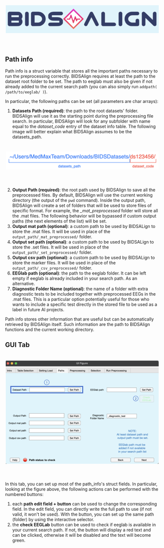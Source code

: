 <h1 align="center">
  <img src="logo4gui.png" width="500">
</h1><br>


## Path info

Path info is a struct variable that stores all the important paths necessary to run the preprocessing correctly. BIDSAlign requires at least the path to the dataset root folder to be set. The path to eeglab must also be given if not already added to the current search path (you can also simply run `addpath( /path/to/eeglab/ )`). 

In particular, the following paths can be set (all parameters are char arrays):

1. **Datasets Path (required)**: the path to the root datasets' folder. BIDSAlign will use it as the starting point during the preprocessing file search. In particular, BIDSAlign will look for any subfolder with name equal to the *dataset_code* entry of the dataset info table. The following image will better explain what BIDSAlign assumes to be the datasets_path.

<h1 align="center">
  <img src="pathexample.png" width="500">
</h1><br>

2. **Output Path (required)**: the root path used by BIDSAlign to save all the preprocessed files. By default, BIDSAlign will use the current working directory (the output of the `pwd` command). Inside the output path, BIDSAlign will create a set of folders that will be used to store files of specific format. For example, the *_mat_preprocessed* folder will store all the .mat files. The following behavior will be bypassed if custom output paths (the next elements of the list) will be set.
3. **Output mat path (optional)**: a custom path to be used by BIDSALign to store the .mat files. It will be used in place of the `output_path/_mat_preprocessed/` folder.
4. **Output set path (optional)**: a custom path to be used by BIDSALign to store the .set files. It will be used in place of the `output_path/_set_preprocessed/` folder.
5. **Output csv path (optional)**: a custom path to be used by BIDSALign to store the marker files. It will be used in place of the `output_path/_csv_preprocessed/` folder.
6. **EEGlab path (optional)**: the path to the eeglab folder. It can be left empty if eeglab is already included in your search path. As an alternative.
7. **Diagnostic Folder Name (optional)**: the name of a folder with extra diagnostic tests to be included together with preprocessed EEGs in the .mat files. This is a particular option potentially useful for those who wants to include a specific test directly in the stored file to be used as a label in future AI projects.

Path info stores other information that are useful but can be automatically retrieved by BIDSAlign itself. Such information are the path to BIDSAlign functions and the current working directory.


## GUI Tab

<h1 align="center">
  <img src="PathTab.png" width="500">
</h1><br>

In this tab, you can set up most of the path_info's struct fields. In particular, looking at the figure above, the following actions can be performed with the numbered buttons:

1. each **path edit field + button** can be used to change the corresponding field. In the edit field, you can directly write the full path to use (if not valid, it won't be used). With the button, you can set up the same path (folder) by using the interactive selector.
2. the **check EEGLab** button can be used to check if eeglab is available in your current search path. If not, the button will display a red text and can be clicked, otherwise it will be disabled and the text will become green. 